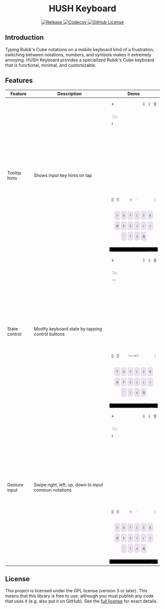 <h1 align="center">HUSH Keyboard</h1>

<p align="center">
    <a href="https://github.com/ricky9667/HushKeyboard/releases">
        <img alt="Release" src="https://img.shields.io/github/v/release/ricky9667/HushKeyboard?display_name=tag&style=flat-square">
    </a>
    <a href="https://app.codecov.io/gh/ricky9667/HushKeyboard">
        <img alt="Codecov" src="https://img.shields.io/codecov/c/github/ricky9667/HushKeyboard?style=flat-square">
    </a>
    <a href="https://github.com/ricky9667/HushKeyboard/blob/update-readme/LICENSE">
        <img alt="GitHub License" src="https://img.shields.io/github/license/ricky9667/HushKeyboard?style=flat-square">
    </a>
</p>

## Introduction

Typing Rubik's Cube notations on a mobile keyboard kind of a frustration, switching between notations, numbers, and symbols makes it extremely annoying.
HUSH Keyboard provides a specialized Rubik's Cube keyboard that is functional, minimal, and customizable.

## Features

| Feature       | Description                                           | Demo                                                          |
|---------------|-------------------------------------------------------|---------------------------------------------------------------|
| Tooltip hints | Shows input key hints on tap                          | <img height=500 src="./assets/tooltip_hints.gif" alt="GIF" /> |
| State control | Modify keyboard state by tapping control buttons      | <img height=500 src="./assets/state_control.gif" alt="GIF" /> |
| Gesture input | Swipe right, left, up, down to input common notations | <img height=500 src="./assets/tooltip_hints.gif" alt="GIF" /> |

## License

This project is licensed under the GPL license (version 3 or later). This means that this library is free to use, although you must publish any code that uses it (e.g. also put it on GitHub). See the [full license](https://github.com/ricky9667/HushKeyboard/blob/master/LICENSE) for exact details.
